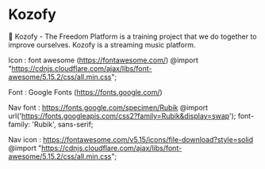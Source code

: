 # Kozofy
📀 Kozofy - The Freedom Platform is a training project that we do together to improve ourselves. Kozofy is a streaming music platform.



Icon : font awesome 
(https://fontawesome.com/)
@import "https://cdnjs.cloudflare.com/ajax/libs/font-awesome/5.15.2/css/all.min.css";

Font : Google Fonts 
(https://fonts.google.com/)

Nav font : https://fonts.google.com/specimen/Rubik
           @import url('https://fonts.googleapis.com/css2?family=Rubik&display=swap');
           font-family: 'Rubik', sans-serif;

Nav icon : https://fontawesome.com/v5.15/icons/file-download?style=solid
           @import "https://cdnjs.cloudflare.com/ajax/libs/font-awesome/5.15.2/css/all.min.css";
           <i class="fas fa-file-download"></i>
